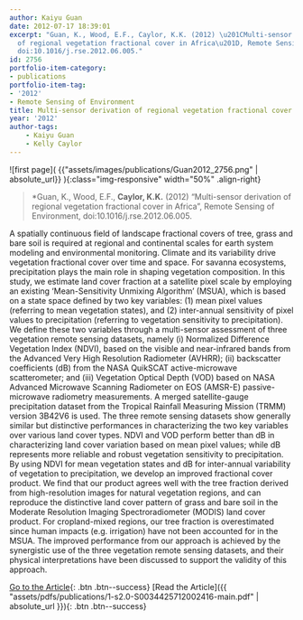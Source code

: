 ```yaml
---
author: Kaiyu Guan
date: 2012-07-17 18:39:01
excerpt: "Guan, K., Wood, E.F., Caylor, K.K. (2012) \u201CMulti-sensor derivation
  of regional vegetation fractional cover in Africa\u201D, Remote Sensing of Environment,
  doi:10.1016/j.rse.2012.06.005."
id: 2756
portfolio-item-category:
- publications
portfolio-item-tag:
- '2012'
- Remote Sensing of Environment
title: Multi-sensor derivation of regional vegetation fractional cover in Africa
year: '2012'
author-tags:
    - Kaiyu Guan
    - Kelly Caylor
---
```


![first page]( {{"assets/images/publications/Guan2012_2756.png" | absolute_url}} ){:class="img-responsive" width="50%" .align-right}

> *Guan, K., Wood, E.F., **Caylor, K.K.** (2012) “Multi-sensor derivation of regional vegetation fractional cover in Africa”, Remote Sensing of Environment, doi:10.1016/j.rse.2012.06.005.


A spatially continuous field of landscape fractional covers of tree, grass and bare soil is required at regional and continental scales for earth system modeling and environmental monitoring. Climate and its variability drive vegetation fractional cover over time and space. For savanna ecosystems, precipitation plays the main role in shaping vegetation composition. In this study, we estimate land cover fraction at a satellite pixel scale by employing an existing ‘Mean-Sensitivity Unmixing Algorithm’ (MSUA), which is based on a state space defined by two key variables: (1) mean pixel values (referring to mean vegetation states), and (2) inter-annual sensitivity of pixel values to precipitation (referring to vegetation sensitivity to precipitation). We define these two variables through a multi-sensor assessment of three vegetation remote sensing datasets, namely (i) Normalized Difference Vegetation Index (NDVI), based on the visible and near-infrared bands from the Advanced Very High Resolution Radiometer (AVHRR); (ii) backscatter coefficients (dB) from the NASA QuikSCAT active-microwave scatterometer; and (iii) Vegetation Optical Depth (VOD) based on NASA Advanced Microwave Scanning Radiometer on EOS (AMSR-E) passive-microwave radiometry measurements. A merged satellite-gauge precipitation dataset from the Tropical Rainfall Measuring Mission (TRMM) version 3B42V6 is used. The three remote sensing datasets show generally similar but distinctive performances in characterizing the two key variables over various land cover types. NDVI and VOD perform better than dB in characterizing land cover variation based on mean pixel values; while dB represents more reliable and robust vegetation sensitivity to precipitation. By using NDVI for mean vegetation states and dB for inter-annual variability of vegetation to precipitation, we develop an improved fractional cover product. We find that our product agrees well with the tree fraction derived from high-resolution images for natural vegetation regions, and can reproduce the distinctive land cover pattern of grass and bare soil in the Moderate Resolution Imaging Spectroradiometer (MODIS) land cover product. For cropland-mixed regions, our tree fraction is overestimated since human impacts (e.g. irrigation) have not been accounted for in the MSUA. The improved performance from our approach is achieved by the synergistic use of the three vegetation remote sensing datasets, and their physical interpretations have been discussed to support the validity of this approach.


[Go to the Article](http://dx.doi.org/10.1016/j.rse.2012.06.005){: .btn .btn--success} [Read the Article]({{ "assets/pdfs/publications/1-s2.0-S0034425712002416-main.pdf" | absolute_url }}){: .btn .btn--success}